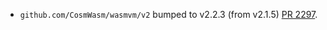 * `github.com/CosmWasm/wasmvm/v2` bumped to v2.2.3 (from v2.1.5) [PR 2297](https://github.com/provenance-io/provenance/pull/2297).

